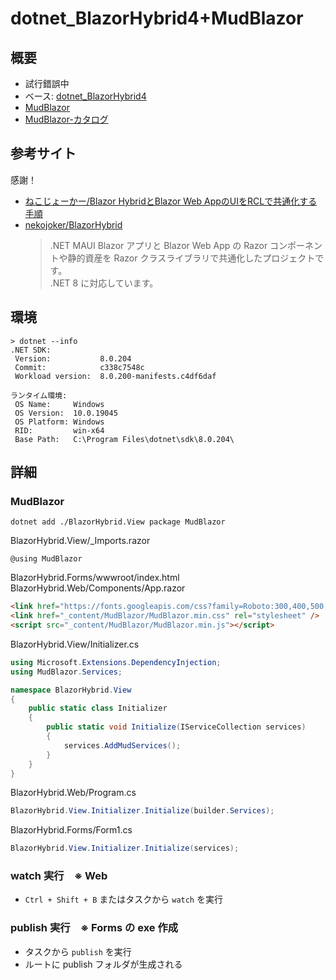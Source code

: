 # dotnet_BlazorHybrid4+MudBlazor

## 概要
* 試行錯誤中
* ベース: [dotnet_BlazorHybrid4](https://github.com/Tobotobo/dotnet_BlazorHybrid4)
* [MudBlazor](https://mudblazor.com/)
* [MudBlazor-カタログ](https://mudblazor.com/docs/overview)

## 参考サイト
感謝！
* [ねこじょーかー/Blazor HybridとBlazor Web AppのUIをRCLで共通化する手順](https://blazor-master.com/blazor-hybrid-maui-rcl/)
* [nekojoker/BlazorHybrid](https://github.com/nekojoker/BlazorHybrid)
    > .NET MAUI Blazor アプリと Blazor Web App の Razor コンポーネントや静的資産を Razor クラスライブラリで共通化したプロジェクトです。  
    > .NET 8 に対応しています。

## 環境
```
> dotnet --info   
.NET SDK:
 Version:           8.0.204   
 Commit:            c338c7548c
 Workload version:  8.0.200-manifests.c4df6daf

ランタイム環境:
 OS Name:     Windows
 OS Version:  10.0.19045
 OS Platform: Windows
 RID:         win-x64
 Base Path:   C:\Program Files\dotnet\sdk\8.0.204\
```

## 詳細

### MudBlazor

```
dotnet add ./BlazorHybrid.View package MudBlazor
```

BlazorHybrid.View/_Imports.razor
```
@using MudBlazor
```

BlazorHybrid.Forms/wwwroot/index.html
BlazorHybrid.Web/Components/App.razor
```html
<link href="https://fonts.googleapis.com/css?family=Roboto:300,400,500,700&display=swap" rel="stylesheet" />
<link href="_content/MudBlazor/MudBlazor.min.css" rel="stylesheet" />
<script src="_content/MudBlazor/MudBlazor.min.js"></script>
```

BlazorHybrid.View/Initializer.cs
```cs
using Microsoft.Extensions.DependencyInjection;
using MudBlazor.Services;

namespace BlazorHybrid.View
{
    public static class Initializer
    {
        public static void Initialize(IServiceCollection services)
        {
            services.AddMudServices();
        }
    }
}
```

BlazorHybrid.Web/Program.cs
```cs
BlazorHybrid.View.Initializer.Initialize(builder.Services);
```

BlazorHybrid.Forms/Form1.cs
```cs
BlazorHybrid.View.Initializer.Initialize(services);
```

### watch 実行　※ Web
* `Ctrl + Shift + B` またはタスクから `watch` を実行

### publish 実行　※ Forms の exe 作成
* タスクから `publish` を実行
* ルートに publish フォルダが生成される